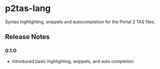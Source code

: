 # p2tas-lang

Syntax highlighting, snippets and autocompletion for the Portal 2 TAS files.

## Release Notes

### 0.1.0
- Introduced basic highlighting, snippets, and auto completion
